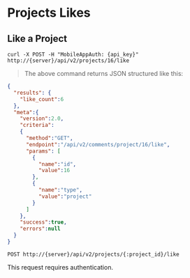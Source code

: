 # Projects Likes

## Like a Project

```shell
curl -X POST -H "MobileAppAuth: {api_key}" http://{server}/api/v2/projects/16/like
```

> The above command returns JSON structured like this:

```json
{
  "results": {
    "like_count":6
  },
  "meta":{
    "version":2.0,
    "criteria":
    {
      "method":"GET",
      "endpoint":"/api/v2/comments/project/16/like",
      "params": [
        {
          "name":"id",
          "value":16
        },
        {
          "name":"type",
          "value":"project"
        }
      ]
    },
    "success":true,
    "errors":null
  }
}
```

`POST http://{server}/api/v2/projects/{:project_id}/like`

This request requires authentication.
